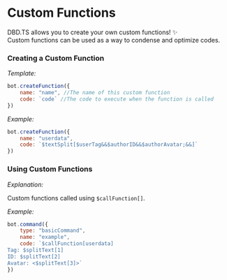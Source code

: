 # Custom Functions
DBD.TS allows you to create your own custom functions! ✨\
Custom functions can be used as a way to condense and optimize codes.

### Creating a Custom Function
_Template:_
```js
bot.createFunction({
    name: "name", //The name of this custom function
    code: `code` //The code to execute when the function is called
})
```

_Example:_
```js
bot.createFunction({
    name: "userdata",
    code: `$textSplit[$userTag&&$authorID&&$authorAvatar;&&]`
})
```

### Using Custom Functions
_Explanation:_

Custom functions called using `$callFunction[]`.

_Example:_
```js
bot.command({
    type: "basicCommand",
    name: "example",
    code: `$callFunction[userdata]
Tag: $splitText[1]
ID: $splitText[2]
Avatar: <$splitText[3]>`
})
```
